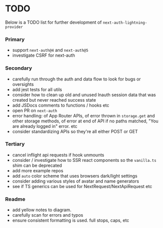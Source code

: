# TODO

Below is a TODO list for further development of `next-auth-lightning-provider`

### Primary

- support `next-auth@4` and `next-auth@5`
- investigate CSRF for next-auth

### Secondary

- carefully run through the auth and data flow to look for bugs or oversights
- add jest tests for all utils
- consider how to clean up old and unused lnauth session data that was created but never reached success state
- add JSDocs comments to functions / hooks etc
- open PR on `next-auth`
- error handling: of App Router APIs, of error thrown in `storage.get` and other storage methods, of error at end of API if no paths matched, "You are already logged in" error. etc
- consider standardizing APIs so they're all either POST or GET

### Tertiary

- cancel inflight api requests if hook unmounts
- consider / investigate how to SSR react components so the `vanilla.ts` shim can be deprecated
- add more example repos
- add `auto` color scheme that uses browsers dark/light settings
- consider adding various styles of avatar and name generators
- see if TS generics can be used for NextRequest/NextApiRequest etc

### Readme

- add yellow notes to diagram.
- carefully scan for errors and typos
- ensure consistent formatting is used. full stops, caps, etc
